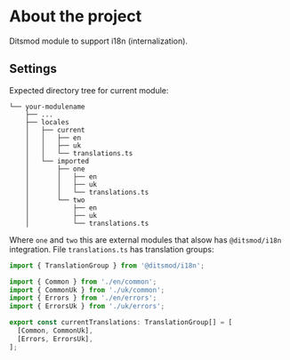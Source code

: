 # About the project

Ditsmod module to support i18n (internalization).

## Settings

Expected directory tree for current module:

```text
└── your-modulename
    ├── ...
    ├── locales
    │   ├── current
    │   │   ├── en
    │   │   ├── uk
    │   │   └── translations.ts
    │   └── imported
    │       ├── one
    │       │   ├── en
    │       │   ├── uk
    │       │   └── translations.ts
    │       └── two
    │           ├── en
    │           ├── uk
    │           └── translations.ts
```

Where `one` and `two` this are external modules that alsow has `@ditsmod/i18n` integration. File `translations.ts` has translation groups:

```ts
import { TranslationGroup } from '@ditsmod/i18n';

import { Common } from './en/common';
import { CommonUk } from './uk/common';
import { Errors } from './en/errors';
import { ErrorsUk } from './uk/errors';

export const currentTranslations: TranslationGroup[] = [
  [Common, CommonUk],
  [Errors, ErrorsUk],
];
```
